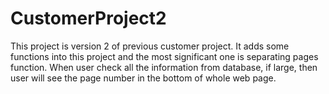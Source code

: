 # CustomerProject2
This project is version 2 of previous customer project. It adds some functions into this project and the most significant one is separating pages function. When user check all the information from database, if large, then user will see the page number in the bottom of whole web page.  
